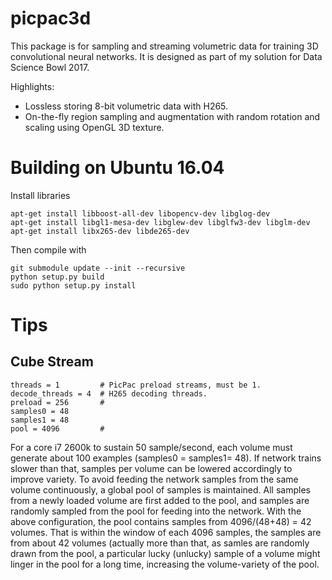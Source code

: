 # picpac3d

This package is for sampling and streaming volumetric data for
training 3D convolutional neural networks.  It is designed as
part of my solution for Data Science Bowl 2017.

Highlights:
- Lossless storing 8-bit volumetric data with H265.
- On-the-fly region sampling and augmentation with random rotation and
  scaling using OpenGL 3D texture.


# Building on Ubuntu 16.04

Install libraries
```
apt-get install libboost-all-dev libopencv-dev libglog-dev
apt-get install libgl1-mesa-dev libglew-dev libglfw3-dev libglm-dev
apt-get install libx265-dev libde265-dev
```

Then compile with
```
git submodule update --init --recursive
python setup.py build
sudo python setup.py install
```

# Tips

## Cube Stream
```
threads = 1         # PicPac preload streams, must be 1.
decode_threads = 4  # H265 decoding threads.
preload = 256       #
samples0 = 48       
samples1 = 48
pool = 4096         #
```

For a core i7 2600k to sustain 50 sample/second, each volume must generate
about 100 examples (samples0 = samples1= 48).  If network trains
slower than that, samples per volume can be lowered accordingly
to improve variety.
To avoid feeding the network samples from the same volume continuously,
a global pool of samples is maintained. All samples from a newly
loaded volume are first added to the pool, and samples are
randomly sampled from the pool for feeding into the network.
With the above configuration, the pool contains samples from
4096/(48+48) = 42 volumes.  That is within the window of each 
4096 samples, the samples are from about 42 volumes (actually more
than that, as samles are randomly drawn from the pool, a particular
lucky (unlucky) sample of a volume might linger in the pool for a 
long time, increasing the volume-variety of the pool.


